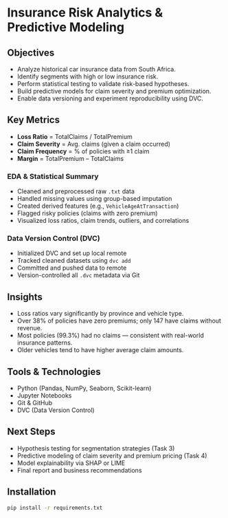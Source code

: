 # Insurance Risk Analytics & Predictive Modeling


## Objectives

- Analyze historical car insurance data from South Africa.
- Identify segments with high or low insurance risk.
- Perform statistical testing to validate risk-based hypotheses.
- Build predictive models for claim severity and premium optimization.
- Enable data versioning and experiment reproducibility using DVC.


## Key Metrics

- **Loss Ratio** = TotalClaims / TotalPremium
- **Claim Severity** = Avg. claims (given a claim occurred)
- **Claim Frequency** = % of policies with ≥1 claim
- **Margin** = TotalPremium – TotalClaims



### EDA & Statistical Summary
- Cleaned and preprocessed raw `.txt` data
- Handled missing values using group-based imputation
- Created derived features (e.g., `VehicleAgeAtTransaction`)
- Flagged risky policies (claims with zero premium)
- Visualized loss ratios, claim trends, outliers, and correlations

### Data Version Control (DVC)
- Initialized DVC and set up local remote
- Tracked cleaned datasets using `dvc add`
- Committed and pushed data to remote
- Version-controlled all `.dvc` metadata via Git


## Insights

- Loss ratios vary significantly by province and vehicle type.
- Over 38% of policies have zero premiums; only 147 have claims without revenue.
- Most policies (99.3%) had no claims — consistent with real-world insurance patterns.
- Older vehicles tend to have higher average claim amounts.


## Tools & Technologies

- Python (Pandas, NumPy, Seaborn, Scikit-learn)
- Jupyter Notebooks
- Git & GitHub
- DVC (Data Version Control)



## Next Steps

- Hypothesis testing for segmentation strategies (Task 3)
- Predictive modeling of claim severity and premium pricing (Task 4)
- Model explainability via SHAP or LIME
- Final report and business recommendations


## Installation

```bash
pip install -r requirements.txt
```

